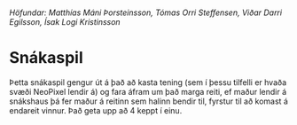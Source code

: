 ###### Höfundar: Matthías Máni Þorsteinsson, Tómas Orri Steffensen, Viðar Darri Egilsson, Ísak Logi Kristinsson

# Snákaspil

Þetta snákaspil gengur út á það að kasta tening (sem í þessu tilfelli er hvaða svæði NeoPixel lendir á) og fara áfram um það marga reiti, ef maður lendir á snákshaus þá fer maður á reitinn sem halinn bendir til, fyrstur til að komast á endareit vinnur. Það geta upp að 4 keppt í einu.
